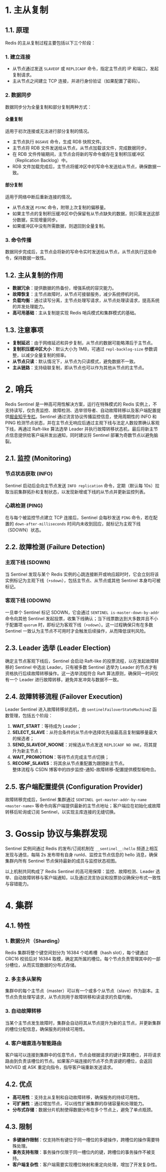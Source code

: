 # 1. 主从复制
## 1.1. 原理

Redis 的主从复制过程主要包括以下三个阶段：
### 1. 建立连接

- 从节点通过发送 `SLAVEOF` 或 `REPLICAOF` 命令，指定主节点的 IP 和端口，发起复制请求。
- 主从节点之间建立 TCP 连接，并进行身份验证（如果配置了密码）。

### 2. 数据同步

数据同步分为全量复制和部分复制两种方式：

#### 全量复制

适用于初次连接或无法进行部分复制的情况。

- 主节点执行 `BGSAVE` 命令，生成 RDB 快照文件。
- 主节点将 RDB 文件发送给从节点，从节点加载该文件，完成数据同步。
- 在 RDB 文件传输期间，主节点会将新的写命令缓存在复制积压缓冲区（Replication Backlog）中。
- RDB 文件加载完成后，主节点将缓冲区中的写命令发送给从节点，确保数据一致。

#### 部分复制

适用于网络中断后重新连接的情况。

- 从节点发送 `PSYNC` 命令，附带上次复制的偏移量。
- 如果主节点的复制积压缓冲区中仍保留有从节点缺失的数据，则只需发送这部分数据，实现增量同步。
- 如果缓冲区中没有所需数据，则退回到全量复制。
### 3. 命令传播

数据同步完成后，主节点会将新的写命令实时发送给从节点，从节点执行这些命令，保持数据一致性。

## 1.2. 主从复制的作用

- **数据冗余**：提供数据的热备份，增强系统的容灾能力。
- **故障恢复**：主节点故障时，从节点可接替服务，减少系统停机时间。
- **负载均衡**：通过读写分离，主节点处理写请求，从节点处理读请求，提高系统的并发处理能力。
- **高可用基础**：主从复制是实现 Redis 哨兵模式和集群模式的基础。

## 1.3. 注意事项

- **复制延迟**：由于网络延迟和异步复制，从节点的数据可能略滞后于主节点。
- **复制积压缓冲区大小**：默认大小为 1MB，可通过 `repl-backlog-size` 参数调整，以减少全量复制的频率。
- **从节点只读**：默认情况下，从节点为只读模式，避免数据不一致。
- **主从链路**：支持级联复制，即从节点也可以作为其他从节点的主节点。

# 2. 哨兵

Redis Sentinel 是一种高可用性解决方案，运行在特殊模式的 Redis 实例上，不支持读写，仅负责监控、故障检测、选举领导者、自动故障转移以及客户端配置提供[掘金](https://juejin.cn/post/6998564627525140494)[知乎专栏](https://zhuanlan.zhihu.com/p/516715720?utm_source=chatgpt.com)。Sentinel 通过流言协议传播监控信息，使用周期性的 INFO 和 PING 检测节点状态，并在主节点无响应后通过主观下线与法定人数投票确认客观下线，再通过 Raft-like 算法选举 Leader 并执行故障转移状态机，最后将新主节点信息提供给客户端并发出通知，同时建议将 Sentinel 部署为奇数节点以避免脑裂。
## 2.1. 监控 (Monitoring)

### 节点状态获取 (INFO)

Sentinel 启动后会向主节点发送 `INFO replication` 命令，定期（默认每 10s）拉取当前集群拓扑和复制状态，以发现新增或下线的从节点并更新监控列表。

### 心跳检测 (PING)

在与每个被监控节点建立 TCP 连接后，Sentinel 会每秒发送 `PING` 命令，若在配置的 `down-after-milliseconds` 时间内未收到回应，就标记为主观下线（SDOWN）状态。

## 2.2. 故障检测 (Failure Detection)

### 主观下线 (SDOWN)

当 Sentinel 发现与某个 Redis 实例的心跳连接断开或响应超时时，它会立刻将该实例标记为主观下线（`+sdown`），包括主节点、从节点或其他 Sentinel 本身均可被标记。

### 客观下线 (ODOWN)

一旦单个 Sentinel 标记 SDOWN，它会通过 `SENTINEL is-master-down-by-addr` 命令向其他 Sentinel 发起投票，收集下线确认；当下线票数达到大多数并且不小于配置项 `quorum` 时，即标记为客观下线（`+odown`）。这一过程确保只有在多数 Sentinel 一致认为主节点不可用时才会触发后续操作，从而降低误判风险。

## 2.3. Leader 选举 (Leader Election)

确定主节点客观下线后，Sentinel 会启动 Raft-like 的投票流程，以在发起故障转移的 Sentinel 中选出 Leader。只有被多数 Sentinel 选举为 Leader 的节点才有资格执行后续故障转移操作。这一选举流程符合 Raft 算法原则，确保同一时间仅有一个 Leader 进行故障转移，避免并发冲突与数据不一致。

## 2.4. 故障转移流程 (Failover Execution)

Leader Sentinel 进入故障转移状态机，由 `sentinelFailoverStateMachineZ` 函数管理，包括五个阶段：

1. **WAIT_START**：等待成为 Leader；
2. **SELECT_SLAVE**：从符合条件的从节点中选择优先级最高且复制偏移量最大的候选者；
3. **SEND_SLAVEOF_NOONE**：对候选从节点发送 `REPLICAOF NO ONE`，将其提升为新主节点；
4. **WAIT_PROMOTION**：等待节点完成主节点切换；
5. **RECONF_SLAVES**：将其余从节点重配置为跟随新主节点。  
    整体流程与 CSDN 博客中的四步监控-通知-故障转移-配置提供模型相吻合。

## 2.5. 客户端配置提供 (Configuration Provider)

故障转移完成后，Sentinel 集群通过 `SENTINEL get-master-addr-by-name <master-name>` 等命令向客户端提供最新的主节点地址；客户端应在初始化或故障转移后轮询或订阅 Sentinel，以实现主库连接的无缝切换。

# 3. Gossip 协议与集群发现

Sentinel 实例间通过 Redis 的发布/订阅机制在 `__sentinel__:hello` 频道上相互发现与通信，每隔 2s 发布带有自身 runId、监控主节点信息的 hello 消息，确保集群内所有 Sentinel 节点保持最新的成员与监控状态视图。

以上机制共同构成了 Redis Sentinel 的高可用保障：监控、故障检测、Leader 选举、自动故障转移与客户端通知，以及通过流言协议和投票协议确保分布式一致性与容错能力。

# 4. 集群

## 4.1. 特性
### 1. 数据分片（Sharding）

Redis 集群将整个键空间划分为 16384 个哈希槽（hash slot），每个键通过 CRC16 校验后对 16384 取模，确定其所属的槽位。每个节点负责管理其中的一部分槽位，从而实现数据的分布式存储。

### 2. 多主多从架构

集群中的每个主节点（master）可以有一个或多个从节点（slave）作为副本。主节点负责处理写请求，从节点则用于故障转移和读请求的负载均衡。

### 3. 自动故障转移

当某个主节点发生故障时，集群会自动将其从节点提升为新的主节点，并更新集群的槽位分配信息，确保服务的持续可用性。

### 4. 客户端直连与智能路由

客户端可以连接到集群中的任意节点，节点会根据请求的键计算其槽位，并将请求路由到负责该槽位的节点。如果客户端连接的节点不负责该键的槽位，会返回 MOVED 或 ASK 重定向指令，指导客户端重新发送请求。

## 4.2. 优点

- **高可用性**：支持主从复制和自动故障转移，确保服务的持续可用性。
- **可扩展性**：通过增加节点，可以线性扩展集群的存储容量和处理能力。
- **分布式存储**：数据分片机制使得数据分布在多个节点上，避免了单点瓶颈。

## 4.3. 限制

- **多键操作限制**：仅支持所有键位于同一槽位的多键操作，跨槽位的操作需要特殊处理。
- **事务支持有限**：事务操作仅限于同一槽位内的键，跨槽位的事务操作不被支持。
- **客户端复杂性**：客户端需要实现槽位映射和重定向处理，增加了开发复杂性。